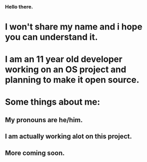### Hello there.

# I won't share my name and i hope you can understand it.
# I am an 11 year old developer working on an OS project and planning to make it open source.

# Some things about me:
##  My pronouns are he/him.
##  I am actually working alot on this project.
##  More coming soon.
